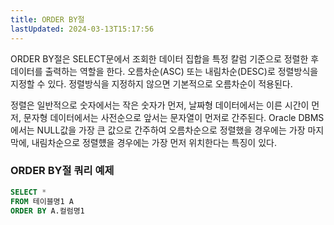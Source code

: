 ```yaml
---
title: ORDER BY절
lastUpdated: 2024-03-13T15:17:56
---
```

<p>
ORDER BY절은 SELECT문에서 조회한 데이터 집합을 특정 칼럼 기준으로 정렬한 후 데이터를 출력하는 역할을 한다. 오름차순(ASC) 또는 내림차순(DESC)로 정렬방식을 지정할 수 있다. 정렬방식을 지정하지 않으면 기본적으로 오름차순이 적용된다. 
</p>
<p>
정렬은 일반적으로 숫자에서는 작은 숫자가 먼저, 날짜형 데이터에서는 이른 시간이 먼저, 문자형 데이터에서는 사전순으로 앞서는 문자열이 먼저로 간주된다. Oracle DBMS에서는 NULL값을 가장 큰 값으로 간주하여 오름차순으로 정렬했을 경우에는 가장 마지막에, 내림차순으로 정렬헀을 경우에는 가장 먼저 위치한다는 특징이 있다.
</p>

### ORDER BY절 쿼리 예제
```sql
SELECT *
FROM 테이블명1 A
ORDER BY A.컬럼명1
```